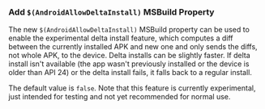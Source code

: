 ### Add `$(AndroidAllowDeltaInstall)` MSBuild Property

The new `$(AndroidAllowDeltaInstall)` MSBuild property can be used to
enable the experimental delta install feature, which computes a diff
between the currently installed APK and new one and only sends the diffs, not
whole APK, to the device. Delta installs can be slightly faster.
If delta install isn't available (the app wasn't previously installed
or the device is older than API 24) or the delta install fails, it falls back
to a regular install.

The default value is `false`. Note that this feature is currently experimental,
just intended for testing and not yet recommended for normal use.
